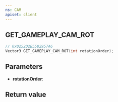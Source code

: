```yaml
---
ns: CAM
apiset: client
---
```

## GET_GAMEPLAY_CAM_ROT

```c
// 0x0252D2B5582957A6
Vector3 GET_GAMEPLAY_CAM_ROT(int rotationOrder);
```


## Parameters
* **rotationOrder**:

## Return value

